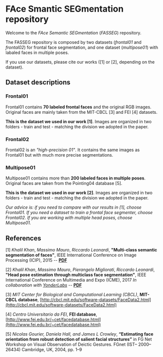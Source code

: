 # FAce Smantic SEGmentation repository

Welcome to the *FAce Semantic SEGmentation* (*FASSEG*) repository.

The FASSEG repository is composed by two datasets (*frontal01* and *frontal02*) for frontal face segmentation, and one dataset (*multipose01*) with labaled faces in multiple poses.

If you use our datasets, please cite our works ([1] or [2], depending on the dataset).

## Dataset descriptions

### Frontal01

Frontal01 contains **70 labeled frontal faces** and the original RGB images. Original faces are mainly taken from the MIT-CBCL [3] and FEI [4] datasets. 

**This is the dataset we used in our work [1]**. Images are organized in two folders - train and test - matching the division we adopted in the paper.

### Frontal02

Frontal02 is an *"high-precision 01"*. It contains the same images as Frontal01 but with much more precise segmentations.


### Multipose01
Multipose01 contains more than **200 labeled faces in multiple poses**. Original faces are taken from the Pointing04 database [5].

**This is the dataset we used in our work [2]**. Images are organized in two folders - train and test - matching the division we adopted in the paper.

*Our advice is: if you need to compare with our results in [1], choose Frontal01. If you need a dataset to train a frontal face segmenter, choose Frontal02. If you are working with multiple head poses, choose Multipose01.*


## References

[1] *Khalil Khan*, *Massimo Mauro*, *Riccardo Leonardi*,
**"Multi-class semantic segmentation of faces"**,
IEEE International Conference on Image Processing (ICIP), 2015
-- [**PDF**](papers/multiclass_face_segmentation_ICIP2015.pdf)

[2] *Khalil Khan*, *Massimo Mauro*, *Pierangelo Migliorati*, *Riccardo Leonardi*,
**"Head pose estimation through multiclass face segmentation"**,
IEEE International Conference on Multimedia and Expo (ICME), 2017
*In collaboration with [YonderLabs](http://www.yonderlabs.com)*
-- [**PDF**](papers/pose_estimation_by_segmentation_ICME2017.pdf)


[3] *MIT Center for Biological and Computational Learning (CBCL)*,
**MIT-CBCL database**,
[http://cbcl.mit.edu/software-datasets/FaceData2.html](http://cbcl.mit.edu/software-datasets/FaceData2.html)

[4] *Centro Universitario da FEI*,
**FEI database**,
[http://www.fei.edu.br/~cet/facedatabase.html](http://www.fei.edu.br/~cet/facedatabase.html)

[5] *Nicolas Gourier, Daniela Hall, and James L Crowley*,
**“Estimating face orientation from robust detection of salient facial structures”** in FG Net Workshop on Visual Observation of Deictic Gestures. FGnet (IST– 2000–26434) Cambridge, UK, 2004, pp. 1–9
